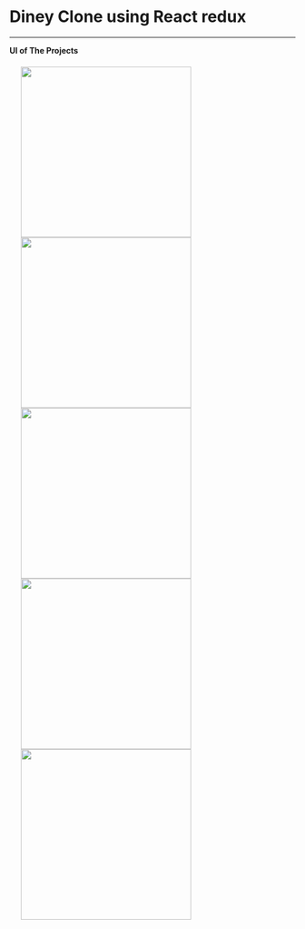 # Diney Clone using React redux
<hr>
<b>UI of The Projects</b>
<div style="display:flex; padding:20px; justify-content:center;";>
  <div>
    <img src="https://user-images.githubusercontent.com/96978659/153400159-0a173d38-441f-41f5-bdb4-7d04b7bcb89a.png" width="300" height="300" />
     <img src="https://user-images.githubusercontent.com/96978659/153400158-0297860e-e3f7-4ba5-8bc6-1608ea8a232d.png" width="300" height="300" />
     <img src="https://user-images.githubusercontent.com/96978659/153400193-8c53065c-2fbe-4cef-82ef-f658c51bba09.png" width="300" height="300" />
    <img src="https://user-images.githubusercontent.com/96978659/153400236-84e95df5-fcde-4e93-800a-0e7294e7fb20.png" width="300" height="300" />
    <img src="https://user-images.githubusercontent.com/96978659/153400257-12963aca-f3f1-4922-926f-5d64407e1ac3.png" width="300" height="300" />
  </div>
</div>



<!-- ![loginui](https://user-images.githubusercontent.com/96978659/153400159-0a173d38-441f-41f5-bdb4-7d04b7bcb89a.png)
![afterloginui](https://user-images.githubusercontent.com/96978659/153400158-0297860e-e3f7-4ba5-8bc6-1608ea8a232d.png)
![movie](https://user-images.githubusercontent.com/96978659/153400193-8c53065c-2fbe-4cef-82ef-f658c51bba09.png)
![detail](https://user-images.githubusercontent.com/96978659/153400236-84e95df5-fcde-4e93-800a-0e7294e7fb20.png)
![trailer](https://user-images.githubusercontent.com/96978659/153400257-12963aca-f3f1-4922-926f-5d64407e1ac3.png) -->
